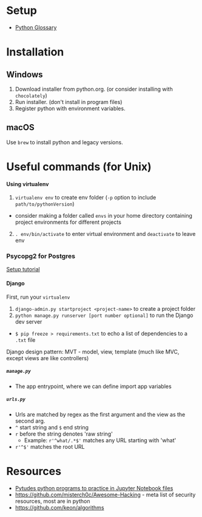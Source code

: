 # Setup
- [Python Glossary](https://github.com/zacanger/doc/blob/master/python-glossary.md)

# Installation
## Windows
1. Download installer from python.org. (or consider installing with `chocolately`)
2. Run installer. (don't install in program files)
3. Register python with environment variables.

## macOS
Use `brew` to install python and legacy versions.


# Useful commands (for Unix)

#### Using virtualenv
1. `virtualenv env` to create env folder (`-p` option to include `path/to/pythonVersion`)
  - consider making a folder called `envs` in your home directory containing project environments for different projects
2. `. env/bin/activate` to enter virtual environment and `deactivate` to leave env

### Psycopg2 for Postgres
[Setup tutorial](https://wiki.postgresql.org/wiki/Psycopg2_Tutorial)

#### Django
First, run your `virtualenv`

1. `django-admin.py startproject <project-name>` to create a project folder
2. `python manage.py runserver [port number optional]` to run the Django dev server

- `$ pip freeze > requirements.txt` to echo a list of dependencies to a `.txt` file

Django design pattern: MVT - model, view, template (much like MVC, except views are like controllers)

##### `manage.py`
- The app entrypoint, where we can define import app variables

##### `urls.py`
- Urls are matched by regex as the first argument and the view as the second arg.
- `^` start string and `$` end string
- `r` before the string denotes 'raw string'
  - Example: `r'^what/.*$'` matches any URL starting with 'what'
- `r'^$'` matches the root URL

# Resources
- [Pytudes python programs to practice in Jupyter Notebook files](https://github.com/norvig/pytudes)
- https://github.com/misterch0c/Awesome-Hacking - meta list of security resources, most are in python
- https://github.com/keon/algorithms
